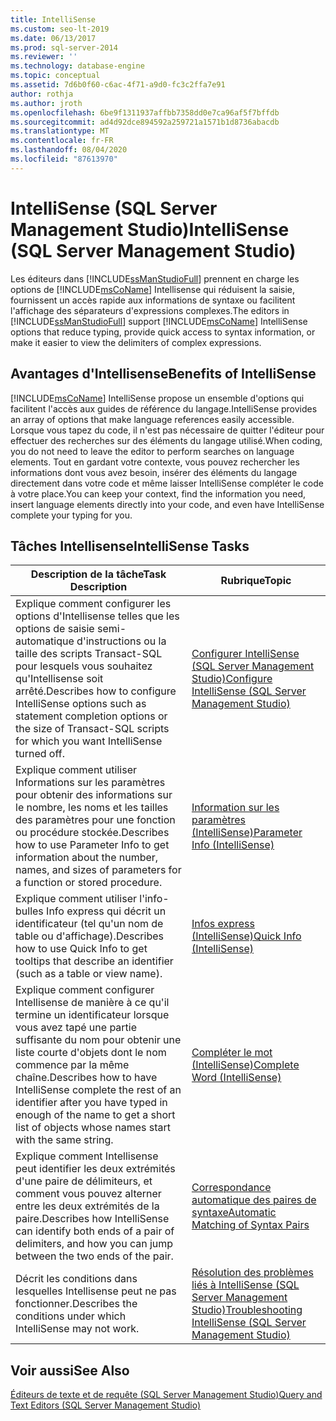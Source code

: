 ```yaml
---
title: IntelliSense
ms.custom: seo-lt-2019
ms.date: 06/13/2017
ms.prod: sql-server-2014
ms.reviewer: ''
ms.technology: database-engine
ms.topic: conceptual
ms.assetid: 7d6b0f60-c6ac-4f71-a9d0-fc3c2ffa7e91
author: rothja
ms.author: jroth
ms.openlocfilehash: 6be9f1311937affbb7358dd0e7ca96af5f7bffdb
ms.sourcegitcommit: ad4d92dce894592a259721a1571b1d8736abacdb
ms.translationtype: MT
ms.contentlocale: fr-FR
ms.lasthandoff: 08/04/2020
ms.locfileid: "87613970"
---
```

# <a name="intellisense-sql-server-management-studio"></a><span data-ttu-id="4c864-102">IntelliSense (SQL Server Management Studio)</span><span class="sxs-lookup"><span data-stu-id="4c864-102">IntelliSense (SQL Server Management Studio)</span></span>
  <span data-ttu-id="4c864-103">Les éditeurs dans [!INCLUDE[ssManStudioFull](../../includes/ssmanstudiofull-md.md)] prennent en charge les options de [!INCLUDE[msCoName](../../includes/msconame-md.md)] Intellisense qui réduisent la saisie, fournissent un accès rapide aux informations de syntaxe ou facilitent l'affichage des séparateurs d'expressions complexes.</span><span class="sxs-lookup"><span data-stu-id="4c864-103">The editors in [!INCLUDE[ssManStudioFull](../../includes/ssmanstudiofull-md.md)] support [!INCLUDE[msCoName](../../includes/msconame-md.md)] IntelliSense options that reduce typing, provide quick access to syntax information, or make it easier to view the delimiters of complex expressions.</span></span>  
  
## <a name="benefits-of-intellisense"></a><span data-ttu-id="4c864-104">Avantages d'Intellisense</span><span class="sxs-lookup"><span data-stu-id="4c864-104">Benefits of IntelliSense</span></span>  
 [!INCLUDE[msCoName](../../includes/msconame-md.md)] <span data-ttu-id="4c864-105">IntelliSense propose un ensemble d'options qui facilitent l'accès aux guides de référence du langage.</span><span class="sxs-lookup"><span data-stu-id="4c864-105">IntelliSense provides an array of options that make language references easily accessible.</span></span> <span data-ttu-id="4c864-106">Lorsque vous tapez du code, il n'est pas nécessaire de quitter l'éditeur pour effectuer des recherches sur des éléments du langage utilisé.</span><span class="sxs-lookup"><span data-stu-id="4c864-106">When coding, you do not need to leave the editor to perform searches on language elements.</span></span> <span data-ttu-id="4c864-107">Tout en gardant votre contexte, vous pouvez rechercher les informations dont vous avez besoin, insérer des éléments du langage directement dans votre code et même laisser IntelliSense compléter le code à votre place.</span><span class="sxs-lookup"><span data-stu-id="4c864-107">You can keep your context, find the information you need, insert language elements directly into your code, and even have IntelliSense complete your typing for you.</span></span>  
  
## <a name="intellisense-tasks"></a><span data-ttu-id="4c864-108">Tâches Intellisense</span><span class="sxs-lookup"><span data-stu-id="4c864-108">IntelliSense Tasks</span></span>  
  
|<span data-ttu-id="4c864-109">Description de la tâche</span><span class="sxs-lookup"><span data-stu-id="4c864-109">Task Description</span></span>|<span data-ttu-id="4c864-110">Rubrique</span><span class="sxs-lookup"><span data-stu-id="4c864-110">Topic</span></span>|  
|----------------------|-----------|  
|<span data-ttu-id="4c864-111">Explique comment configurer les options d'Intellisense telles que les options de saisie semi-automatique d'instructions ou la taille des scripts Transact-SQL pour lesquels vous souhaitez qu'Intellisense soit arrêté.</span><span class="sxs-lookup"><span data-stu-id="4c864-111">Describes how to configure IntelliSense options such as statement completion options or the size of Transact-SQL scripts for which you want IntelliSense turned off.</span></span>|[<span data-ttu-id="4c864-112">Configurer IntelliSense &#40;SQL Server Management Studio&#41;</span><span class="sxs-lookup"><span data-stu-id="4c864-112">Configure IntelliSense &#40;SQL Server Management Studio&#41;</span></span>](configure-intellisense-sql-server-management-studio.md)|  
|<span data-ttu-id="4c864-113">Explique comment utiliser Informations sur les paramètres pour obtenir des informations sur le nombre, les noms et les tailles des paramètres pour une fonction ou procédure stockée.</span><span class="sxs-lookup"><span data-stu-id="4c864-113">Describes how to use Parameter Info to get information about the number, names, and sizes of parameters for a function or stored procedure.</span></span>|[<span data-ttu-id="4c864-114">Information sur les paramètres &#40;IntelliSense&#41;</span><span class="sxs-lookup"><span data-stu-id="4c864-114">Parameter Info &#40;IntelliSense&#41;</span></span>](parameter-info-intellisense.md)|  
|<span data-ttu-id="4c864-115">Explique comment utiliser l'info-bulles Info express qui décrit un identificateur (tel qu'un nom de table ou d'affichage).</span><span class="sxs-lookup"><span data-stu-id="4c864-115">Describes how to use Quick Info to get tooltips that describe an identifier (such as a table or view name).</span></span>|[<span data-ttu-id="4c864-116">Infos express &#40;IntelliSense&#41;</span><span class="sxs-lookup"><span data-stu-id="4c864-116">Quick Info &#40;IntelliSense&#41;</span></span>](quick-info-intellisense.md)|  
|<span data-ttu-id="4c864-117">Explique comment configurer Intellisense de manière à ce qu'il termine un identificateur lorsque vous avez tapé une partie suffisante du nom pour obtenir une liste courte d'objets dont le nom commence par la même chaîne.</span><span class="sxs-lookup"><span data-stu-id="4c864-117">Describes how to have IntelliSense complete the rest of an identifier after you have typed in enough of the name to get a short list of objects whose names start with the same string.</span></span>|[<span data-ttu-id="4c864-118">Compléter le mot &#40;IntelliSense&#41;</span><span class="sxs-lookup"><span data-stu-id="4c864-118">Complete Word &#40;IntelliSense&#41;</span></span>](complete-word-intellisense.md)|  
|<span data-ttu-id="4c864-119">Explique comment Intellisense peut identifier les deux extrémités d'une paire de délimiteurs, et comment vous pouvez alterner entre les deux extrémités de la paire.</span><span class="sxs-lookup"><span data-stu-id="4c864-119">Describes how IntelliSense can identify both ends of a pair of delimiters, and how you can jump between the two ends of the pair.</span></span>|[<span data-ttu-id="4c864-120">Correspondance automatique des paires de syntaxe</span><span class="sxs-lookup"><span data-stu-id="4c864-120">Automatic Matching of Syntax Pairs</span></span>](automatic-matching-of-syntax-pairs.md)|  
|<span data-ttu-id="4c864-121">Décrit les conditions dans lesquelles Intellisense peut ne pas fonctionner.</span><span class="sxs-lookup"><span data-stu-id="4c864-121">Describes the conditions under which IntelliSense may not work.</span></span>|[<span data-ttu-id="4c864-122">Résolution des problèmes liés à IntelliSense (SQL Server Management Studio)</span><span class="sxs-lookup"><span data-stu-id="4c864-122">Troubleshooting IntelliSense (SQL Server Management Studio)</span></span>](troubleshooting-intellisense.md)|  
  
## <a name="see-also"></a><span data-ttu-id="4c864-123">Voir aussi</span><span class="sxs-lookup"><span data-stu-id="4c864-123">See Also</span></span>  
 [<span data-ttu-id="4c864-124">Éditeurs de texte et de requête &#40;SQL Server Management Studio&#41;</span><span class="sxs-lookup"><span data-stu-id="4c864-124">Query and Text Editors &#40;SQL Server Management Studio&#41;</span></span>](query-and-text-editors-sql-server-management-studio.md)  
  
  
